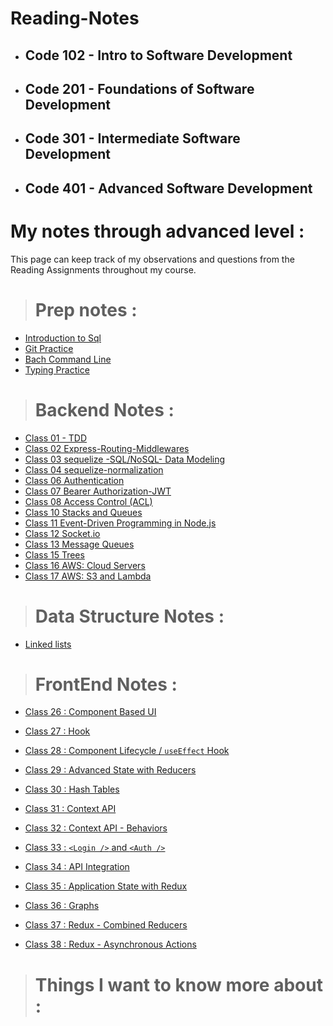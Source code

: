 # Reading-Notes

- ## Code 102 - Intro to Software Development

- ## Code 201 - Foundations of Software Development

- ## Code 301 - Intermediate Software Development

- ## Code 401 - Advanced Software Development

# My notes through advanced level :

This page can keep track of my observations and questions from the Reading Assignments throughout my course.

> # Prep notes :

- [Introduction to Sql ](./introduction-to-SQL/README.md)
- [Git Practice ](./Git%20Practice/README.md)
- [Bach Command Line ](./Bach%20Practice/README.md)
- [Typing Practice](./Typing%20Practice/README.md)

<!-- | **Days** | **Link**              |
| -------- | --------------------- |
| Day 01   | [](./Day01/README.md) |
| Day 02   | [](./Day02/README.md) |
| Day 03   | [](./Day03/README.MD) | -->

> # Backend Notes :

- [Class 01 - TDD](Class_01_TDD-Express.md)
- [Class 02 Express-Routing-Middlewares](Class_02-Express-REST-API.md)
- [Class 03 sequelize -SQL/NoSQL- Data Modeling](Data_Modeling.md)
- [Class 04 sequelize-normalization](sequelize-normalization.md)
- [Class 06 Authentication](Authentication.md)
- [Class 07 Bearer Authorization-JWT](Bearer-Authorization-JWT.md)
- [Class 08 Access Control (ACL)](<Access%20Control%20(ACL).md>)
- [Class 10 Stacks and Queues](Stacks-%26-Queues.md)
- [Class 11 Event-Driven Programming in Node.js](Event-Driven.md)
- [Class 12 Socket.io](/Socket.io.md)
- [Class 13 Message Queues](/Message%20Queues.md)
- [Class 15 Trees](./Trees.md)
- [Class 16 AWS: Cloud Servers](./AWS-Cloud%20Servers.md)
- [Class 17 AWS: S3 and Lambda](./AWS%3A%20S3%20and%20Lambda.md)

> # Data Structure Notes :

- [Linked lists](Linked-Lists.md)

> # FrontEnd Notes :

- [Class 26 : Component Based UI](./Component%20Based%20UI.md)

- [Class 27 : Hook](<./Hook%20%7BuseState()%7D.md>)

- [Class 28 : Component Lifecycle / `useEffect` Hook](./Component%20Lifecycle-useEffect%20Hook.MD)

- [Class 29 : Advanced State with Reducers](./Advanced%20State%20with%20Reducers.MD)

- [Class 30 : Hash Tables](./Hash%20Tables.MD)

- [Class 31 : Context API](./Context%20API.MD)

- [Class 32 : Context API - Behaviors](./Context%20API%20-%20Behaviors.MD)

- [Class 33 : `<Login />` and `<Auth />`](./Login%20and%20Auth.MD)

- [Class 34 : API Integration](./API%20Integration.MD)

- [Class 35 : Application State with Redux](./Application%20State%20with%20Redux.MD)

- [Class 36 : Graphs](./Graphs.MD)

- [ Class 37 : Redux - Combined Reducers](./Redux%20-%20Combined%20Reducers.MD)

- [ Class 38 : Redux - Asynchronous Actions](./Redux%20-%20Asynchronous%20Actions.MD)

> # Things I want to know more about :
